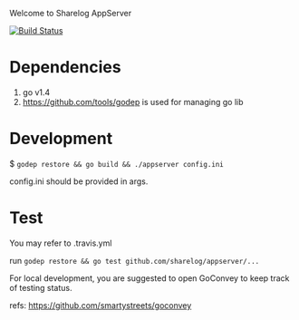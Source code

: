 Welcome to Sharelog AppServer 

[![Build Status](https://magnum.travis-ci.com/sharelog/appserver.svg?token=azLpbBtZFbKXXDc7eB49)](https://magnum.travis-ci.com/sharelog/appserver)

Dependencies
============
1. go v1.4
2. https://github.com/tools/godep is used for managing go lib

Development
===========
$ `godep restore && go build && ./appserver config.ini`

config.ini should be provided in args.

Test
====
You may refer to .travis.yml

run `godep restore && go test github.com/sharelog/appserver/...`

For local development, you are suggested to open GoConvey to keep track of testing status.

refs: https://github.com/smartystreets/goconvey
